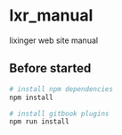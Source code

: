 # lxr_manual

lixinger web site manual

## Before started

```bash
# install npm dependencies
npm install

# install gitbook plugins
npm run install
```
